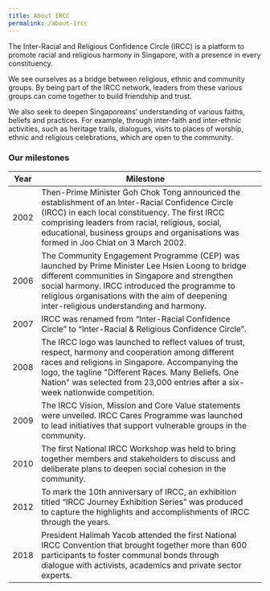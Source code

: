 ```yaml
---
title: About IRCC
permalink: /about-ircc
---
```

The Inter-Racial and Religious Confidence Circle (IRCC) is a platform to promote racial and religious harmony in Singapore, with a presence in every constituency. 

We see ourselves as a bridge between religious, ethnic and community groups. By being part of the IRCC network, leaders from these various groups can come together to build friendship and trust. 

We also seek to deepen Singaporeans’ understanding of various faiths, beliefs and practices. For example, through inter-faith and inter-ethnic activities, such as heritage trails, dialogues, visits to places of worship, ethnic and religious celebrations, which are open to the community.


### Our milestones



| Year | Milestone |  |
| -------- | -------- | -------- |
| 2002     | Then-Prime Minister Goh Chok Tong announced the establishment of an Inter-Racial Confidence Circle (IRCC) in each local constituency. The first IRCC comprising leaders from racial, religious, social, educational, business groups and organisations was formed in Joo Chiat on 3 March 2002.   |   |
| 2006     | The Community Engagement Programme (CEP) was launched by Prime Minister Lee Hsien Loong to bridge different communities in Singapore and strengthen social harmony. IRCC introduced the programme to religious organisations with the aim of deepening inter-religious understanding and harmony.    |   |
| 2007     | IRCC was renamed from “Inter-Racial Confidence Circle” to “Inter-Racial & Religious Confidence Circle”.    |   |
| 2008     | The IRCC logo was launched to reflect values of trust, respect, harmony and cooperation among different races and religions in Singapore. Accompanying the logo, the tagline "Different Races. Many Beliefs. One Nation" was selected from 23,000 entries after a six-week nationwide competition.    |   |
| 2009     | The IRCC Vision, Mission and Core Value statements were unveiled. IRCC Cares Programme was launched to lead initiatives that support vulnerable groups in the community.    |   |
| 2010     | The first National IRCC Workshop was held to bring together members and stakeholders to discuss and deliberate plans to deepen social cohesion in the community.   |   |
| 2012     | To mark the 10th anniversary of IRCC, an exhibition titled “IRCC Journey Exhibition Series” was produced to capture the highlights and accomplishments of IRCC through the years.    |   |
| 2018     | President Halimah Yacob attended the first National IRCC Convention that brought together more than 600 participants to foster communal bonds through dialogue with activists, academics and private sector experts.   |   |